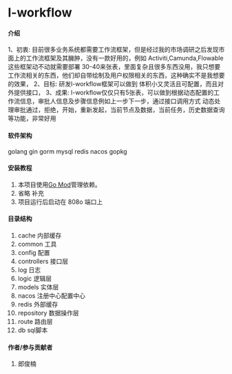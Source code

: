 # l-workflow

#### 介绍

1、初衷: 目前很多业务系统都需要工作流框架，但是经过我的市场调研之后发现市面上的工作流框架及其臃肿，没有一款好用的，例如 Activiti,Camunda,Flowable这些框架动不动就需要部署 30-40来张表，里面复杂且很多东西没用，我只想要工作流相关的东西，他们却自带绘制及用户权限相关的东西，这种确实不是我想要的效果，
2、目标: 研发l-workflow框架可以做到 体积小又灵活且可配置，而且对外提供接口，
3、成果: l-workflow仅仅只有5张表，可以做到根据动态配置的工作流信息，审批人信息及步骤信息例如上一步下一步，通过接口调用方式 动态处理审批通过，拒绝，开始，重新发起，当前节点及数据，当前任务，历史数据查询等功能，非常好用

#### 软件架构
golang
gin
gorm
mysql
redis
nacos
gopkg

#### 安装教程

1. 本项目使用[Go Mod](https://github.com/golang/go/wiki/Modules)管理依赖。
2.  省略 补充
3.  项目运行后启动在 808o 端口上

#### 目录结构

1. cache 内部缓存
2. common 工具
3. config 配置
4. controllers 接口层
5. log 日志
6. logic 逻辑层
7. models 实体层
8. nacos 注册中心配置中心
9. redis 外部缓存
10. repository 数据操作层
11. route 路由层
12. db sql脚本

#### 作者/参与贡献者
1.  郎俊楠


 
